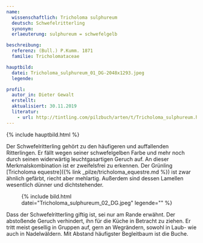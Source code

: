 ```yaml
---
name:
  wissenschaftlich: Tricholoma sulphureum
  deutsch: Schwefelritterling
  synonym: 
  erlaeuterung: sulphureum = schwefelgelb

beschreibung:
  referenz: (Bull.) P.Kumm. 1871
  familie: Tricholomataceae

hauptbild:
  datei: Tricholoma_sulphureum_01_DG-2048x1293.jpeg
  legende: 

profil:
  autor_in: Dieter Gewalt
  erstellt: 
  aktualisiert: 30.11.2019
  literatur: 
    - url: http://tintling.com/pilzbuch/arten/t/Tricholoma_sulphureum.html
---
```


{% include hauptbild.html %}

Der Schwefelritterling gehört zu den häufigeren und auffallenden Ritterlingen. Er fällt wegen seiner schwefelgelben Farbe und mehr noch durch seinen widerwärtig leuchtgasartigen Geruch auf. An dieser Merkmalskombination ist er zweifelsfrei zu erkennen. Der Grünling [Tricholoma equestre]({% link _pilze/tricholoma_equestre.md %}) ist zwar ähnlich gefärbt, riecht aber mehlartig. Außerdem sind dessen Lamellen wesentlich dünner und dichtstehender.

<figure>
  {% include bild.html datei="Tricholoma_sulphureum_02_DG.jpeg" legende="" %}
</figure>

Dass der Schwefelritterling giftig ist, sei nur am Rande erwähnt. Der abstoßende Geruch verhindert, ihn für die Küche in Betracht zu ziehen. Er tritt meist gesellig in Gruppen auf, gern an Wegrändern, sowohl in Laub- wie auch in Nadelwäldern. Mit Abstand häufigster Begleitbaum ist die Buche.
